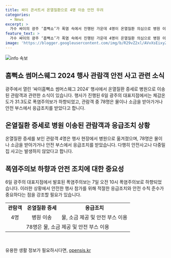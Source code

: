 ```yaml
---
title: 싸이 콘서트서 온열질환으로 4명 이송 안전 우려
categories:
  - News
excerpt: >
  가수 싸이의 광주 ‘흠뻑쇼’가 폭염 속에서 진행된 가운데 4명이 온열질환 의심으로 병원 이송되었으며, 추가적으로 78명이 응급조치를 받은 것으로 알려졌다. 6일 광주의 체감온도는 31.3도로, 폭염주의보가 하향 조치되었다. 이에 대한 자세한 내용은 계속해서 확인해보자.
feature_text: >
  가수 싸이의 광주 ‘흠뻑쇼’가 폭염 속에서 진행된 가운데 4명이 온열질환 의심으로 병원 이송되었으며, 추가적으로 78명이 응급조치를 받은 것으로 알려졌다. 6일 광주의 체감온도는 31.3도로, 폭염주의보가 하향 조치되었다. 이에 대한 자세한 내용은 계속해서 확인해보자.
image: 'https://blogger.googleusercontent.com/img/b/R29vZ2xl/AVvXsEixyZcFfHzMRdzZMjFBmAUKJYCLCGyLL1o632UiGVXcaFdKo_bkvkuCioo0uUKlGfBVcT3P84aROyZIXSBEx3Aw5nCQ3pTgDom1WDC4m8eifvWiAmWEEVb4x6G_l8C0QH225ldMjyaFvpxGEBGNO37VmDTDMHGhJPq73UglMfDca1-0aw/s1600/blogspot.png'
---
```


<p><img src="https://blogger.googleusercontent.com/img/b/R29vZ2xl/AVvXsEixyZcFfHzMRdzZMjFBmAUKJYCLCGyLL1o632UiGVXcaFdKo_bkvkuCioo0uUKlGfBVcT3P84aROyZIXSBEx3Aw5nCQ3pTgDom1WDC4m8eifvWiAmWEEVb4x6G_l8C0QH225ldMjyaFvpxGEBGNO37VmDTDMHGhJPq73UglMfDca1-0aw/s1600/blogspot.png" alt="info 속보" /></p>

<h2 data-ke-size="size26">흠뻑쇼 썸머스웨그 2024 행사 관람객 안전 사고 관련 소식</h2>

<p data-ke-size="size16">광주에서 열린 ‘싸이흠뻑쇼 썸머스웨그 2024’ 행사에서 온열질환 증세로 병원으로 이송된 관람객과 관련한 소식이 있습니다. 행사가 진행된 6일 광주의 대표지점에서는 체감온도가 31.3도로 폭염주의보가 하향되었고, 관람객 중 78명은 물이나 소금을 받아가거나 안전 부스에서 응급조치를 받았다고 합니다.</p>

<h2 data-ke-size="size26">온열질환 증세로 병원 이송된 관람객과 응급조치 상황</h2>

<p data-ke-size="size16">온열질환 증세를 보인 관람객 4명은 행사 현장에서 병원으로 옮겨졌으며, 78명은 물이나 소금을 받아가거나 안전 부스에서 응급조치를 받았습니다. 다행히 안전사고나 다중밀집 사고는 발생하지 않았다고 합니다.</p>

<h2 data-ke-size="size26">폭염주의보 하향과 안전 조치에 대한 중요성</h2>

<p data-ke-size="size16">6일 광주의 대표지점에서 발효된 폭염주의보는 7일 오전 10시 폭염주의보로 하향되었습니다. 이러한 상황에서 안전한 행사 참가를 위해 적절한 응급조치와 안전 수칙 준수가 중요하다는 점을 강조할 필요가 있습니다.</p>

<table>
    <tr>
        <td style="text-align: center; height: 17px;"><b>관람객</b></td>
        <td style="text-align: center; height: 17px;"><b>온열질환 증세</b></td>
        <td style="text-align: center; height: 17px;"><b>응급조치</b></td>
    </tr>
    <tr>
        <td style="text-align: center; height: 17px;">4명</td>
        <td style="text-align: center; height: 17px;">병원 이송</td>
        <td style="text-align: center; height: 17px;">물, 소금 제공 및 안전 부스 이용</td>
    </tr>
    <tr>
        <td style="text-align: center; height: 17px;" colspan="3">78명은 물, 소금 제공 및 안전 부스 이용</td>
    </tr>
</table>

<p data-ke-size="size16">&nbsp;</p>
유용한 생활 정보가 필요하시다면, <a href="https://opensis.kr" rel="dofollow">opensis.kr</a>


